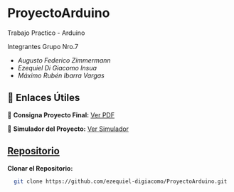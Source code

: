 # ProyectoArduino
Trabajo Practico - Arduino

Integrantes Grupo Nro.7
- *Augusto Federico Zimmermann*
- *Ezequiel Di Giacomo Insua*
- *Máximo Rubén Ibarra Vargas*
  
## 🔗 Enlaces Útiles

📄 **Consigna Proyecto Final:**  [Ver PDF](https://campusvirtualecyt.unsam.edu.ar/pluginfile.php/335293/mod_resource/content/1/Consigna%20Proyecto%20Final.pdf)

🧪 **Simulador del Proyecto:**  [Ver Simulador](https://wokwi.com/projects/433587610014541825)
  
## [Repositorio](https://github.com/ezequiel-digiacomo/ProyectoArduino)

**Clonar el Repositorio:**

```bash
  git clone https://github.com/ezequiel-digiacomo/ProyectoArduino.git
```

